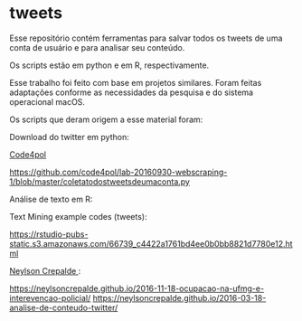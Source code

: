 # tweets

Esse repositório contém ferramentas para salvar todos os tweets de uma conta de usuário e para analisar seu conteúdo.

Os scripts estão em python e em R, respectivamente.

Esse trabalho foi feito com base em projetos similares. Foram feitas adaptações conforme as necessidades da pesquisa e do sistema operacional macOS. 

Os scripts que deram origem a esse material foram: 

Download do twitter em python:

<a href="https://github.com/code4pol"> Code4pol</a> 

https://github.com/code4pol/lab-20160930-webscraping-1/blob/master/coletatodostweetsdeumaconta.py 

Análise de texto em R:

Text Mining example codes (tweets):

https://rstudio-pubs-static.s3.amazonaws.com/66739_c4422a1761bd4ee0b0bb8821d7780e12.html

<a href="https://github.com/neylsoncrepalde"> Neylson Crepalde </a>: 

https://neylsoncrepalde.github.io/2016-11-18-ocupacao-na-ufmg-e-interevencao-policial/
https://neylsoncrepalde.github.io/2016-03-18-analise-de-conteudo-twitter/

